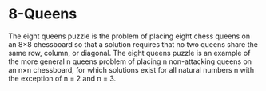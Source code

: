 # 8-Queens
The eight queens puzzle is the problem of placing eight chess queens on an 8×8 chessboard  so that a solution requires that no two queens share the same row, column, or diagonal.  The eight queens puzzle is an example of the more general n queens problem of placing n non-attacking queens on an n×n chessboard,  for which solutions exist for all natural numbers n with the exception of n = 2 and n = 3.
